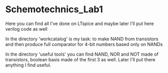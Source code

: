 # Schemotechnics_Lab1
Here you can find all I've done on LTspice and maybe later I'll put here verilog code as well

In the directory 'workcatalog' is my task: to make NAND from transistors and then produce full comparator for 4-bit numbers based only on NANDs

In the directory 'useful tools' you can find NAND, NOR and NOT made of transistors, boolean basis made of the first 3 as well. Later I'll put there anything I find useful.

